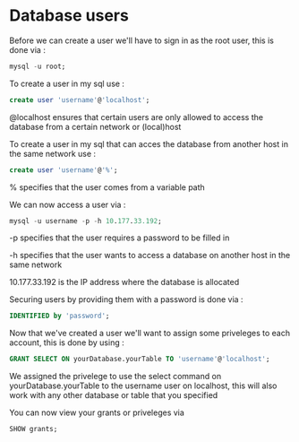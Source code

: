 # Database users

Before we can create a user we'll have to sign in as the root user, this is done via :
```sql
mysql -u root;
```

To create a user in my sql use :
```sql
create user 'username'@'localhost';
```
@localhost ensures that certain users are only allowed to access the database from a certain network or (local)host

To create a user in my sql that can acces the database from another host in the same network use :
```sql
create user 'username'@'%';
```
% specifies that the user comes from a variable path

We can now access a user via : 
```sql
mysql -u username -p -h 10.177.33.192;
```
-p specifies that the user requires a password to be filled in

-h specifies that the user wants to access a database on another host in the same network

10.177.33.192 is the IP address where the database is allocated

Securing users by providing them with a password is done via :
```sql
IDENTIFIED by 'password';
```
Now that we've created a user we'll want to assign some priveleges to each account, this is done by using :
```sql
GRANT SELECT ON yourDatabase.yourTable TO 'username'@'localhost';
```
We assigned the privelege to use the select command on yourDatabase.yourTable to the username user on localhost,
this will also work with any other database or table that you specified

You can now view your grants or priveleges via
```sql
SHOW grants;
```
 
